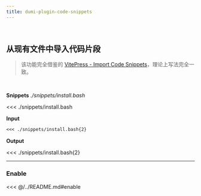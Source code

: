 ```yaml
---
title: dumi-plugin-code-snippets
---
```


<br>

## 从现有文件中导入代码片段

> 该功能完全借鉴的 [VitePress - Import Code Snippets](https://vitepress.dev/guide/markdown#import-code-snippets)，理论上写法完全一致。

<br>

**Snippets** <i>./snippets/install.bash</i>

<<< ./snippets/install.bash

**Input**

```markdown
<<< ./snippets/install.bash{2}
```

**Output**

<<< ./snippets/install.bash{2}

---

### Enable

<<< @/../README.md#enable
